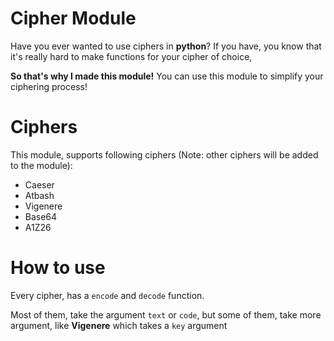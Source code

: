 # Cipher Module

Have you ever wanted to use ciphers in **python**?
If you have, you know that it's really hard to make functions for your cipher of choice,

**So that's why I made this module!**
You can use this module to simplify your ciphering process!
# Ciphers

This module, supports following ciphers (Note: other ciphers will be added to the module):
- Caeser
- Atbash
- Vigenere
- Base64
- A1Z26

# How to use

Every cipher, has a ``encode`` and ``decode`` function.

Most of them, take the argument `text` or `code`, but some of them, take more argument, like **Vigenere** which takes a `key` argument
